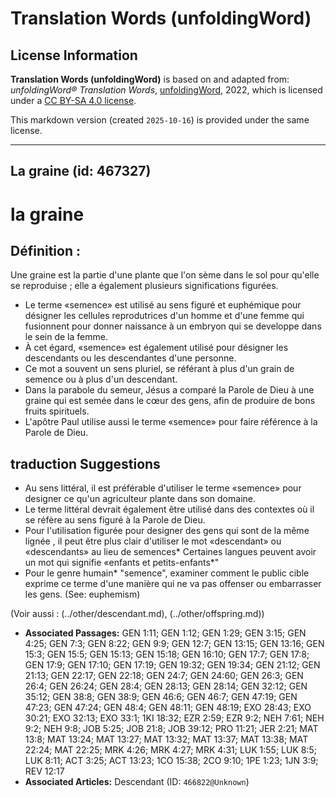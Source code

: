 # Translation Words (unfoldingWord)

## License Information

**Translation Words (unfoldingWord)** is based on and adapted from: _unfoldingWord® Translation Words_, [unfoldingWord](https://unfoldingword.org/utw), 2022, which is licensed under a [CC BY-SA 4.0 license](https://creativecommons.org/licenses/by-sa/4.0/legalcode.en).

This markdown version (created `2025-10-16`) is provided under the same license.



--------------------------------

## La graine (id: 467327)

la graine
=========

Définition :
------------

Une graine est la partie d'une plante que l'on sème dans le sol pour qu'elle se reproduise ; elle a également plusieurs significations figurées.

* Le terme «semence» est utilisé au sens figuré et euphémique pour désigner les cellules reprodutrices d'un homme et d'une femme qui fusionnent pour donner naissance à un embryon qui se developpe dans le sein de la femme.
* À cet égard, «semence» est également utilisé pour désigner les descendants ou les descendantes d'une personne.
* Ce mot a souvent un sens pluriel, se référant à plus d'un grain de semence ou à plus d'un descendant.
* Dans la parabole du semeur, Jésus a comparé la Parole de Dieu à une graine qui est semée dans le cœur des gens, afin de produire de bons fruits spirituels.
* L'apôtre Paul utilise aussi le terme «semence» pour faire référence à la Parole de Dieu.

traduction Suggestions
----------------------

* Au sens littéral, il est préférable d'utiliser le terme «semence» pour designer ce qu'un agriculteur plante dans son domaine.
* Le terme littéral devrait également être utilisé dans des contextes où il se réfère au sens figuré à la Parole de Dieu.
* Pour l'utilisation figurée pour designer des gens qui sont de la même lignée , il peut être plus clair d'utiliser le mot «descendant» ou «descendants» au lieu de semences\* Certaines langues peuvent avoir un mot qui signifie «enfants et petits\-enfants\*"
* Pour le genre humain\* "semence", examiner comment le public cible exprime ce terme d'une manière qui ne va pas offenser ou embarrasser les gens. (See: euphemism)

(Voir aussi : (../other/descendant.md), (../other/offspring.md))

* **Associated Passages:** GEN 1:11; GEN 1:12; GEN 1:29; GEN 3:15; GEN 4:25; GEN 7:3; GEN 8:22; GEN 9:9; GEN 12:7; GEN 13:15; GEN 13:16; GEN 15:3; GEN 15:5; GEN 15:13; GEN 15:18; GEN 16:10; GEN 17:7; GEN 17:8; GEN 17:9; GEN 17:10; GEN 17:19; GEN 19:32; GEN 19:34; GEN 21:12; GEN 21:13; GEN 22:17; GEN 22:18; GEN 24:7; GEN 24:60; GEN 26:3; GEN 26:4; GEN 26:24; GEN 28:4; GEN 28:13; GEN 28:14; GEN 32:12; GEN 35:12; GEN 38:8; GEN 38:9; GEN 46:6; GEN 46:7; GEN 47:19; GEN 47:23; GEN 47:24; GEN 48:4; GEN 48:11; GEN 48:19; EXO 28:43; EXO 30:21; EXO 32:13; EXO 33:1; 1KI 18:32; EZR 2:59; EZR 9:2; NEH 7:61; NEH 9:2; NEH 9:8; JOB 5:25; JOB 21:8; JOB 39:12; PRO 11:21; JER 2:21; MAT 13:8; MAT 13:24; MAT 13:27; MAT 13:32; MAT 13:37; MAT 13:38; MAT 22:24; MAT 22:25; MRK 4:26; MRK 4:27; MRK 4:31; LUK 1:55; LUK 8:5; LUK 8:11; ACT 3:25; ACT 13:23; 1CO 15:38; 2CO 9:10; 1PE 1:23; 1JN 3:9; REV 12:17
* **Associated Articles:** Descendant (ID: `466822@Unknown`)

